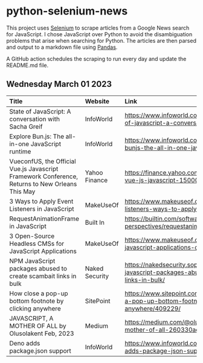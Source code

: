 # python-selenium-news

This project uses [Selenium](https://www.seleniumhq.org/) to scrape articles from a Google News search for JavaScript.
I chose JavaScript over Python to avoid the disambiguation problems that arise when searching for Python.
The articles are then parsed and output to a markdown file using [Pandas](https://pandas.pydata.org/).

A GitHub action schedules the scraping to run every day and update the README.md file.

## Wednesday March 01 2023


| Title                                                                                           | Website        | Link                                                                                                         |
|:------------------------------------------------------------------------------------------------|:---------------|:-------------------------------------------------------------------------------------------------------------|
| State of JavaScript: A conversation with Sacha Greif                                            | InfoWorld      | https://www.infoworld.com/article/3688770/state-of-javascript-a-conversation-with-sacha-greif.html           |
| Explore Bun.js: The all-in-one JavaScript runtime                                               | InfoWorld      | https://www.infoworld.com/article/3688330/explore-bunjs-the-all-in-one-javascript-runtime.html               |
| VueconfUS, the Official Vue.js Javascript Framework Conference, Returns to New Orleans This May | Yahoo Finance  | https://finance.yahoo.com/news/vueconfus-official-vue-js-javascript-150000724.html                           |
| 3 Ways to Apply Event Listeners in JavaScript                                                   | MakeUseOf      | https://www.makeuseof.com/javascript-event-listeners-ways-to-apply/                                          |
| RequestAnimationFrame in JavaScript                                                             | Built In       | https://builtin.com/software-engineering-perspectives/requestanimationframe                                  |
| 3 Open-Source Headless CMSs for JavaScript Applications                                         | MakeUseOf      | https://www.makeuseof.com/headless-cms-javascript-applications-open-source/                                  |
| NPM JavaScript packages abused to create scambait links in bulk                                 | Naked Security | https://nakedsecurity.sophos.com/2023/02/22/npm-javascript-packages-abused-to-create-scambait-links-in-bulk/ |
| How close a pop-up bottom footnote by clicking anywhere                                         | SitePoint      | https://www.sitepoint.com/community/t/how-close-a-pop-up-bottom-footnote-by-clicking-anywhere/409229/        |
| JAVASCRIPT, A MOTHER OF ALL  by Olusolakent  Feb, 2023                                          | Medium         | https://medium.com/@olusolakent1/javascript-as-a-mother-of-all-260330adbde3                                  |
| Deno adds package.json support                                                                  | InfoWorld      | https://www.infoworld.com/article/3689179/deno-adds-package-json-support.html                                |